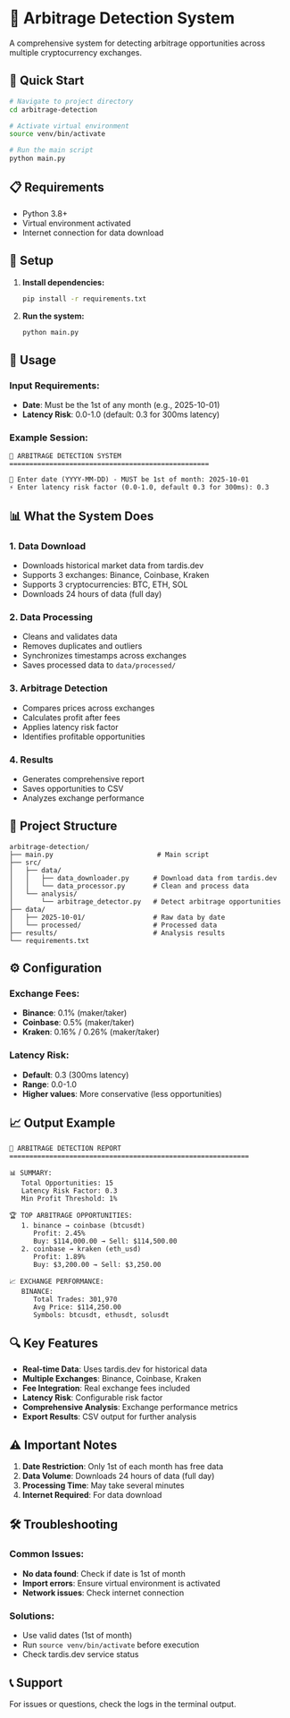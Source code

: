 # 🎯 Arbitrage Detection System

A comprehensive system for detecting arbitrage opportunities across multiple cryptocurrency exchanges.

## 🚀 Quick Start

```bash
# Navigate to project directory
cd arbitrage-detection

# Activate virtual environment
source venv/bin/activate

# Run the main script
python main.py
```

## 📋 Requirements

- Python 3.8+
- Virtual environment activated
- Internet connection for data download

## 🔧 Setup

1. **Install dependencies:**
   ```bash
   pip install -r requirements.txt
   ```

2. **Run the system:**
   ```bash
   python main.py
   ```

## 📅 Usage

### Input Requirements:
- **Date**: Must be the 1st of any month (e.g., 2025-10-01)
- **Latency Risk**: 0.0-1.0 (default: 0.3 for 300ms latency)

### Example Session:
```
🚀 ARBITRAGE DETECTION SYSTEM
==================================================

📅 Enter date (YYYY-MM-DD) - MUST be 1st of month: 2025-10-01
⚡ Enter latency risk factor (0.0-1.0, default 0.3 for 300ms): 0.3
```

## 📊 What the System Does

### 1. **Data Download**
- Downloads historical market data from tardis.dev
- Supports 3 exchanges: Binance, Coinbase, Kraken
- Supports 3 cryptocurrencies: BTC, ETH, SOL
- Downloads 24 hours of data (full day)

### 2. **Data Processing**
- Cleans and validates data
- Removes duplicates and outliers
- Synchronizes timestamps across exchanges
- Saves processed data to `data/processed/`

### 3. **Arbitrage Detection**
- Compares prices across exchanges
- Calculates profit after fees
- Applies latency risk factor
- Identifies profitable opportunities

### 4. **Results**
- Generates comprehensive report
- Saves opportunities to CSV
- Analyzes exchange performance

## 📁 Project Structure

```
arbitrage-detection/
├── main.py                          # Main script
├── src/
│   ├── data/
│   │   ├── data_downloader.py      # Download data from tardis.dev
│   │   └── data_processor.py       # Clean and process data
│   └── analysis/
│       └── arbitrage_detector.py   # Detect arbitrage opportunities
├── data/
│   ├── 2025-10-01/                 # Raw data by date
│   └── processed/                  # Processed data
├── results/                        # Analysis results
└── requirements.txt
```

## ⚙️ Configuration

### Exchange Fees:
- **Binance**: 0.1% (maker/taker)
- **Coinbase**: 0.5% (maker/taker)
- **Kraken**: 0.16% / 0.26% (maker/taker)

### Latency Risk:
- **Default**: 0.3 (300ms latency)
- **Range**: 0.0-1.0
- **Higher values**: More conservative (less opportunities)

## 📈 Output Example

```
🎯 ARBITRAGE DETECTION REPORT
============================================================

📊 SUMMARY:
   Total Opportunities: 15
   Latency Risk Factor: 0.3
   Min Profit Threshold: 1%

🏆 TOP ARBITRAGE OPPORTUNITIES:
   1. binance → coinbase (btcusdt)
      Profit: 2.45%
      Buy: $114,000.00 → Sell: $114,500.00
   2. coinbase → kraken (eth_usd)
      Profit: 1.89%
      Buy: $3,200.00 → Sell: $3,250.00

📈 EXCHANGE PERFORMANCE:
   BINANCE:
      Total Trades: 301,970
      Avg Price: $114,250.00
      Symbols: btcusdt, ethusdt, solusdt
```

## 🔍 Key Features

- **Real-time Data**: Uses tardis.dev for historical data
- **Multiple Exchanges**: Binance, Coinbase, Kraken
- **Fee Integration**: Real exchange fees included
- **Latency Risk**: Configurable risk factor
- **Comprehensive Analysis**: Exchange performance metrics
- **Export Results**: CSV output for further analysis

## ⚠️ Important Notes

1. **Date Restriction**: Only 1st of each month has free data
2. **Data Volume**: Downloads 24 hours of data (full day)
3. **Processing Time**: May take several minutes
4. **Internet Required**: For data download

## 🛠️ Troubleshooting

### Common Issues:
- **No data found**: Check if date is 1st of month
- **Import errors**: Ensure virtual environment is activated
- **Network issues**: Check internet connection

### Solutions:
- Use valid dates (1st of month)
- Run `source venv/bin/activate` before execution
- Check tardis.dev service status

## 📞 Support

For issues or questions, check the logs in the terminal output.
